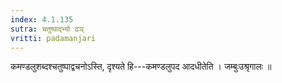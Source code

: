 ```yaml
---
index: 4.1.135
sutra: चतुष्पाद्भ्यो ढञ्
vritti: padamanjari
---
```


 कमण्डलुशब्दश्चतुष्पाद्वचनोऽस्ति, दृश्यते हि---कमण्डलुपद आदधीतेति । जम्बुःउश्रृगालः ॥